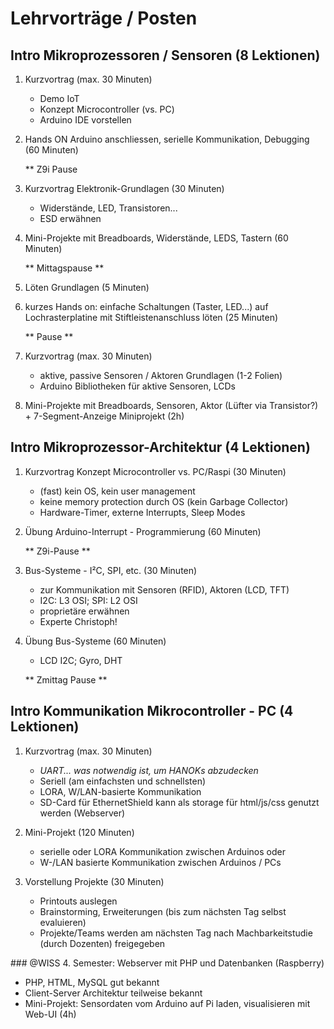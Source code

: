 # Lehrvorträge / Posten

## Intro Mikroprozessoren / Sensoren (8 Lektionen)

1. Kurzvortrag (max. 30 Minuten)
    - Demo IoT
    - Konzept Microcontroller (vs. PC)
    - Arduino IDE vorstellen

2. Hands ON Arduino anschliessen, serielle Kommunikation, Debugging (60 Minuten)

	** Z9i Pause

3. Kurzvortrag Elektronik-Grundlagen (30 Minuten)
	 - Widerstände, LED, Transistoren...
    - ESD erwähnen

4. Mini-Projekte mit Breadboards, Widerstände, LEDS, Tastern (60 Minuten)

	** Mittagspause **

5. Löten Grundlagen (5 Minuten)

6. kurzes Hands on: einfache Schaltungen (Taster, LED...) auf Lochrasterplatine mit Stiftleistenanschluss löten (25 Minuten) 

	** Pause **

4. Kurzvortrag (max. 30 Minuten)
    - aktive, passive Sensoren / Aktoren Grundlagen (1-2 Folien)
    - Arduino Bibliotheken für aktive Sensoren, LCDs

5. Mini-Projekte mit Breadboards, Sensoren, Aktor (Lüfter via Transistor?) + 7-Segment-Anzeige Miniprojekt (2h)

## Intro Mikroprozessor-Architektur (4 Lektionen)
1. Kurzvortrag Konzept Microcontroller vs. PC/Raspi (30 Minuten)
	- (fast) kein OS, kein user management
	- keine memory protection durch OS (kein Garbage Collector)
	- Hardware-Timer, externe Interrupts, Sleep Modes

2. Übung Arduino-Interrupt - Programmierung (60 Minuten)

	** Z9i-Pause **

3. Bus-Systeme - I²C, SPI, etc. (30 Minuten)
	- zur Kommunikation mit Sensoren (RFID), Aktoren (LCD, TFT) 
	- I2C: L3 OSI; SPI: L2 OSI
	- proprietäre erwähnen
	- Experte Christoph!

4. Übung Bus-Systeme (60 Minuten)
	- LCD I2C; Gyro, DHT

	** Zmittag Pause **

<!-- WISS only
	- [SimulAVR](https://www.mikrocontroller.net/articles/AVR-Simulation), 
[WDR-Papiercomputer](http://www.wolfgang-back.com/knowhow_home.php)
	- /home/sven/apps/papiercomputer/khcback.exe
	- Experte: Wene

2. Übung SimulAVR
	- Programmieren mit Registern
	- alà [http://www.instructables.com/id/Command-Line-Assembly-Language-Programming-for-Ard/](http://www.instructables.com/id/Command-Line-Assembly-Language-Programming-for-Ard/)
-->

	 
	
## Intro Kommunikation Mikrocontroller - PC  (4 Lektionen)

1. Kurzvortrag (max. 30 Minuten)
	- *UART... was notwendig ist, um HANOKs abzudecken*
	- Seriell (am einfachsten und schnellsten)
	- LORA, W/LAN-basierte Kommunikation
	- SD-Card für EthernetShield kann als storage für html/js/css genutzt werden (Webserver)

2. Mini-Projekt (120 Minuten)
	- serielle oder LORA Kommunikation zwischen Arduinos oder
	- W-/LAN basierte Kommunikation zwischen Arduinos / PCs

3. Vorstellung Projekte (30 Minuten)
	- Printouts auslegen 
	- Brainstorming, Erweiterungen (bis zum nächsten Tag selbst evaluieren)
	- Projekte/Teams werden am nächsten Tag nach Machbarkeitstudie (durch Dozenten) freigegeben 

<div class="wiss">
### @WISS 4. Semester: Webserver mit PHP und Datenbanken (Raspberry)

- PHP, HTML, MySQL gut bekannt
- Client-Server Architektur teilweise bekannt
- Mini-Projekt: Sensordaten vom Arduino auf Pi laden, visualisieren mit Web-UI (4h)
</div>